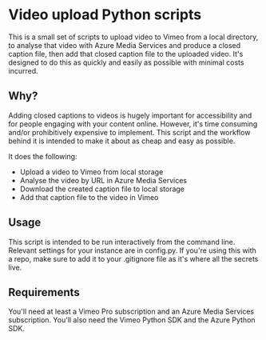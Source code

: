 # Video upload Python scripts

This is a small set of scripts to upload video to Vimeo from a local directory, to analyse that video with Azure Media Services and produce a closed caption file, then add that closed caption file to the uploaded video. It's designed to do this as quickly and easily as possible with minimal costs incurred.

## Why?

Adding closed captions to videos is hugely important for accessibility and for people engaging with your content online. However, it's time consuming and/or prohibitively expensive to implement. This script and the workflow behind it is intended to make it about as cheap and easy as possible.

It does the following:

- Upload a video to Vimeo from local storage
- Analyse the video by URL in Azure Media Services
- Download the created caption file to local storage
- Add that caption file to the video in Vimeo

## Usage

This script is intended to be run interactively from the command line. Relevant settings for your instance are in config.py. If you're using this with a repo, make sure to add it to your .gitignore file as it's where all the secrets live.

## Requirements

You'll need at least a Vimeo Pro subscription and an Azure Media Services subscription. You'll also need the Vimeo Python SDK and the Azure Python SDK.